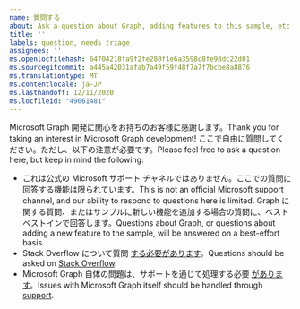```yaml
---
name: 質問する
about: Ask a question about Graph, adding features to this sample, etc.
title: ''
labels: question, needs triage
assignees: ''
ms.openlocfilehash: 64704218fa9f2fe280f1e6a3598c8fe98dc22d01
ms.sourcegitcommit: a445a42031afab7a49f59f48f7a7f7bcbe8a8876
ms.translationtype: MT
ms.contentlocale: ja-JP
ms.lasthandoff: 12/11/2020
ms.locfileid: "49661481"
---
```

<span data-ttu-id="0ce74-102">Microsoft Graph 開発に関心をお持ちのお客様に感謝します。</span><span class="sxs-lookup"><span data-stu-id="0ce74-102">Thank you for taking an interest in Microsoft Graph development!</span></span> <span data-ttu-id="0ce74-103">ここで自由に質問してください。ただし、以下の注意が必要です。</span><span class="sxs-lookup"><span data-stu-id="0ce74-103">Please feel free to ask a question here, but keep in mind the following:</span></span>

- <span data-ttu-id="0ce74-104">これは公式の Microsoft サポート チャネルではありません。ここでの質問に回答する機能は限られています。</span><span class="sxs-lookup"><span data-stu-id="0ce74-104">This is not an official Microsoft support channel, and our ability to respond to questions here is limited.</span></span> <span data-ttu-id="0ce74-105">Graph に関する質問、またはサンプルに新しい機能を追加する場合の質問に、ベストベストインで回答します。</span><span class="sxs-lookup"><span data-stu-id="0ce74-105">Questions about Graph, or questions about adding a new feature to the sample, will be answered on a best-effort basis.</span></span>
- <span data-ttu-id="0ce74-106">Stack Overflow について質問 [する必要があります](https://stackoverflow.com/questions/tagged/microsoft-graph)。</span><span class="sxs-lookup"><span data-stu-id="0ce74-106">Questions should be asked on [Stack Overflow](https://stackoverflow.com/questions/tagged/microsoft-graph).</span></span>
- <span data-ttu-id="0ce74-107">Microsoft Graph 自体の問題は、サポートを通じて処理する必要 [があります](https://developer.microsoft.com/graph/support)。</span><span class="sxs-lookup"><span data-stu-id="0ce74-107">Issues with Microsoft Graph itself should be handled through [support](https://developer.microsoft.com/graph/support).</span></span>
